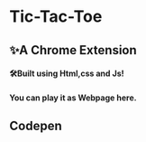 # Tic-Tac-Toe
## ✨A Chrome Extension

#### 🛠Built using Html,css and Js!
#### You can play it as Webpage here.

## Codepen
